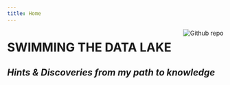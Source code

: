 ```yaml
---
title: Home
---
```


[<img src="logo.png" style="max-width:25%;min-width:40px;float:right;" alt="Github repo" />](https://github.com/verajosemanuel)

# SWIMMING THE DATA LAKE

## _Hints & Discoveries from my path to knowledge_

